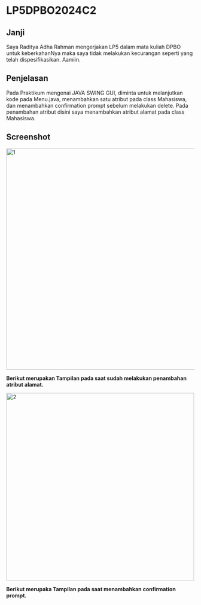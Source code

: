 # LP5DPBO2024C2

## Janji
Saya Raditya Adha Rahman mengerjakan LP5 dalam mata kuliah DPBO untuk keberkahanNya maka saya tidak melakukan kecurangan seperti yang telah dispesifikasikan. Aamiin.

## Penjelasan
Pada Praktikum mengenai JAVA SWING GUI, diminta untuk melanjutkan kode pada Menu.java, menambahkan satu atribut pada class Mahasiswa, dan menambahkan confirmation prompt sebelum melakukan delete.
Pada penambahan atribut disini saya menambahkan atribut alamat pada class Mahasiswa.

## Screenshot
<img width="592" alt="1" src="https://github.com/radityadhaaa/LP5DPBO2024C2/assets/133930595/a9386315-78df-4f7c-a049-c118c38796df">

**Berikut merupakan Tampilan pada saat sudah melakukan penambahan atribut alamat.**

<img width="502" alt="2" src="https://github.com/radityadhaaa/LP5DPBO2024C2/assets/133930595/f0470971-53e1-4c31-80d0-2d9e0c9587a8">

**Berikut merupaka Tampilan pada saat menambahkan confirmation prompt.**
